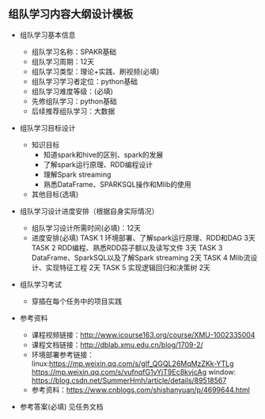 ## 组队学习内容大纲设计模板
 * 组队学习基本信息
    * 组队学习名称：SPAKR基础
    * 组队学习周期：12天
    * 组队学习类型：理论+实践、刷视频(必填)
    * 组队学习学习者定位：python基础
    * 组队学习难度等级：(必填)
    * 先修组队学习：python基础
    * 后续推荐组队学习：大数据
* 组队学习目标设计
    * 知识目标
        * 知道spark和hive的区别、spark的发展
        * 了解spark运行原理、RDD编程设计
        * 理解Spark streaming
        * 熟悉DataFrame、SPARKSQL操作和Mlib的使用
    * 其他目标(选填)
* 组队学习设计进度安排（根据自身实际情况）
    * 组队学习设计所需时间(必填)：12天
    * 进度安排(必填)
      TASK 1 环境部署、了解spark运行原理、RDD和DAG  3天
      TASK 2 RDD编程、熟悉RDD蒜子额以及读写文件  3天
      TASK 3 DataFrame、SparkSQL以及了解Spark streaming  2天
      TASK 4 Mlib流设计、实现特征工程 2天
      TASK 5 实现逻辑回归和决策树  2天     
* 组队学习考试
    
    * 穿插在每个任务中的项目实践
* 参考资料
    * 课程视频链接：http://www.icourse163.org/course/XMU-1002335004
    * 课程文档链接：http://dblab.xmu.edu.cn/blog/1709-2/ 
    * 环境部署参考链接：
      linux:https://mp.weixin.qq.com/s/gIf_QGQL26MqMzZKk-YTLg
            https://mp.weixin.qq.com/s/vufnqfG1vYjT9Ec8kvjcAg
      window: https://blog.csdn.net/SummerHmh/article/details/89518567
    * 参考资料：https://www.cnblogs.com/shishanyuan/p/4699644.html
* 参考答案(必填)
    见任务文档

    


